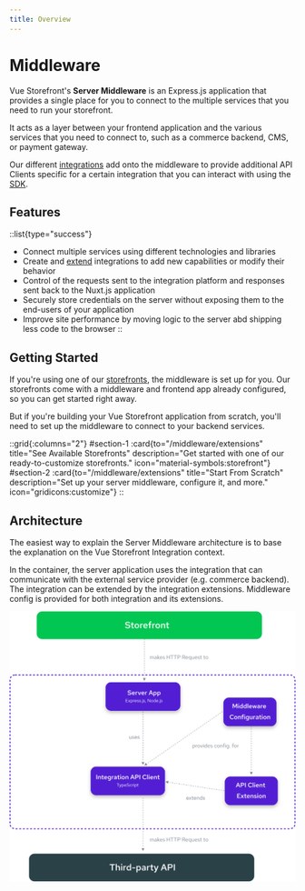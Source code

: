 ```yaml
---
title: Overview
---
```

# Middleware

Vue Storefront's **Server Middleware** is an Express.js application that provides a single place for you to connect to the multiple services that you need to run your storefront.

It acts as a layer between your frontend application and the various services that you need to connect to, such as a commerce backend, CMS, or payment gateway. 

Our different [integrations](/integrations) add onto the middleware to provide additional API Clients specific for a certain integration that you can interact with using the [SDK](/sdk).

## Features

::list{type="success"}
- Connect multiple services using different technologies and libraries
- Create and [extend](/integrate/extending-integrations.html) integrations to add new capabilities or modify their behavior
- Control of the requests sent to the integration platform and responses sent back to the Nuxt.js application
- Securely store credentials on the server without exposing them to the end-users of your application
- Improve site performance by moving logic to the server abd shipping less code to the browser
::

## Getting Started

If you're using one of our [storefronts](/storefronts), the middleware is set up for you. Our storefronts come with a middleware and frontend app already configured, so you can get started right away.

But if you're building your Vue Storefront application from scratch, you'll need to set up the middleware to connect to your backend services.

::grid{:columns="2"}
#section-1
:card{to="/middleware/extensions" title="See Available Storefronts" description="Get started with one of our ready-to-customize storefronts." icon="material-symbols:storefront"}
#section-2
:card{to="/middleware/extensions" title="Start From Scratch" description="Set up your server middleware, configure it, and more." icon="gridicons:customize"}
::

## Architecture

The easiest way to explain the Server Middleware architecture is to base the explanation on the Vue Storefront Integration context.

In the container, the server application uses the integration that can communicate with the external service provider (e.g. commerce backend). The integration can be extended by the integration extensions. Middleware config is provided for both integration and its extensions.

<img alt="Middleware Data Flow" src="./img/overview/architecture.svg" class="mx-auto" />



